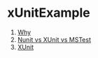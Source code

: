# xUnitExample
1. [Why](https://practicum.yandex.ru/blog/chto-takoe-modulnoe-yunit-testirovanie/)
2. [Nunit vs XUnit vs MSTest](https://www.headspin.io/blog/nunit-vs-xunit-vs-mstest) 
3. [XUnit](https://xunit.net/docs/getting-started/v2/netfx/visual-studio)
